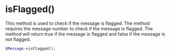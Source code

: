 # isFlagged()
This method is used to check if the message is flagged. The method requires the message number to check if the message is flagged. The method will return true if the message is flagged and false if the message is not flagged.

```php
$Message->isFlagged();
```
